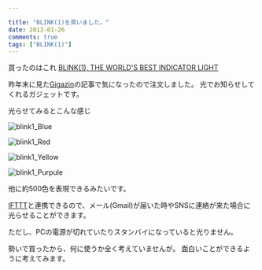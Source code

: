 ```yaml
---

title: "BLINK(1)を買いました。"
date: 2013-01-26
comments: true
tags: ["BLINK(1)"]
---
```

買ったのはこれ
[BLINK(1), THE WORLD'S BEST INDICATOR LIGHT](http://thingm.com/products/blink-1.html)

<!--more-->

昨年末に見た[Gigazin](http://gigazine.net/news/20121224-blink1/)の記事で気になったので注文しました。
光でお知らせしてくれるガジェットです。

光らせてみるとこんな感じ


![blink1_Blue](https://lh3.googleusercontent.com/-EwyRhhgULWM/UQOXKeKWf-I/AAAAAAAAAD4/reNeBijWtf0/s288/2013-01-26%252017.22.48.jpg)

![blink1_Red](https://lh6.googleusercontent.com/-DvCkN2-6Q2o/UQOXLfNpOQI/AAAAAAAAAEI/fKN7uqYDPpc/s288/2013-01-26%252017.33.00.jpg)

![blink1_Yellow](https://lh3.googleusercontent.com/-A7imBrf6fms/UQOXKdquO9I/AAAAAAAAAD0/C1AtNFcxQLI/s288/2013-01-26%252017.19.16.jpg)

![blink1_Purpule](https://lh4.googleusercontent.com/-GCpMTj33f74/UQOXLdGHv0I/AAAAAAAAAEE/Yckr5EixrlI/s288/2013-01-26%252017.32.38.jpg)


他に約500色を表現できるみたいです。

[IFTTT](https://ifttt.com/recipes?channel=blink1&sort=hot)と連携できるので、メール(Gmail)が届いた時やSNSに連絡が来た場合に光らせることができます。

ただし、PCの電源が切れていたりスタンバイになっていると光りません。

勢いで買ったから、何に使うか全く考えていませんが。
面白いことができるように考えてみます。


